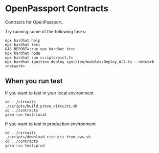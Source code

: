 # OpenPassport Contracts

Contracts for OpenPassport.

Try running some of the following tasks:

```shell
npx hardhat help
npx hardhat test
GAS_REPORT=true npx hardhat test
npx hardhat node
npx hardhat run scripts/mint.ts
npx hardhat ignition deploy ignition/modules/Deploy_All.ts --network <network>
```

## When you run test
If you want to test in your local environment

```shell
cd ../circuits
./scripts/build_prove_circuits.sh
cd ../contracts
yarn run test:local
```

If you want to test in production environment
```shell
cd ../circuits
./scripts/download_circuits_from_aws.sh
cd ../contracts
yarn run test:prod
```
